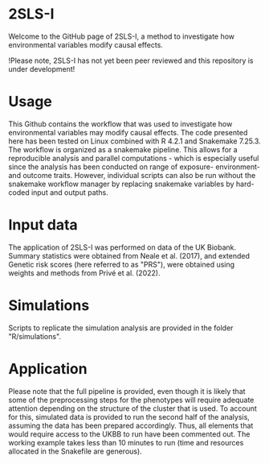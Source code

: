 # 2SLS-I

Welcome to the GitHub page of 2SLS-I, a method to investigate how environmental variables modify causal effects.

!Please note, 2SLS-I has not yet been peer reviewed and this repository is under development!

# Usage
This Github contains the workflow that was used to investigate how environmental variables may modify causal effects. The code presented here has been tested on Linux combined with R 4.2.1 and Snakemake 7.25.3.
The workflow is organized as a snakemake pipeline. This allows for a reproducible analysis and parallel computations - which is especially useful since the analysis has been conducted on range of exposure- environment- and outcome traits. However, individual scripts can also be run without the snakemake workflow manager by replacing snakemake variables by hard-coded input and output paths.

# Input data
The application of 2SLS-I was performed on data of the UK Biobank.
Summary statistics were obtained from Neale et al. (2017), and extended Genetic risk scores (here referred to as "PRS"), were obtained using weights and methods from Privé et al. (2022).

# Simulations
Scripts to replicate the simulation analysis are provided in the folder "R/simulations".

# Application
Please note that the full pipeline is provided, even though it is likely that some of the preprocessing steps for the phenotypes will require adequate attention depending on the structure of the cluster that is used.
To account for this, simulated data is provided to run the second half of the analysis, assuming the data has been prepared accordingly. Thus, all elements that would require access to the UKBB to run have been commented out. The working example takes less than 10 minutes to run (time and resources allocated in the Snakefile are generous).

